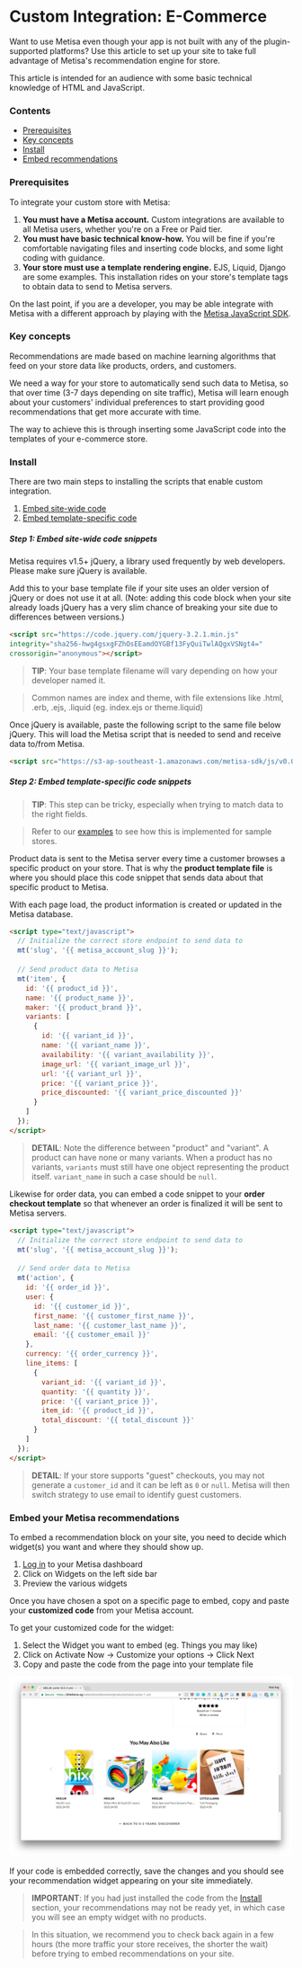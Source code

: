# Custom Integration: E-Commerce

Want to use Metisa even though your app is not built with any of the plugin-supported platforms? Use this article to set up your site to take full advantage of Metisa's recommendation engine for store.

This article is intended for an audience with some basic technical knowledge of HTML and JavaScript.

### Contents

* [Prerequisites](#prerequisites)
* [Key concepts](#concepts)
* [Install](#install)
* [Embed recommendations](#recommendations)


### <a id="prerequisites"></a> Prerequisites

To integrate your custom store with Metisa:

1. **You must have a Metisa account.** Custom integrations are available to all Metisa users, whether you're on a Free or Paid tier.
2. **You must have basic technical know-how.** You will be fine if you're comfortable navigating files and inserting code blocks, and some light coding with guidance.
3. **Your store must use a template rendering engine.** EJS, Liquid, Django are some examples. This installation rides on your store's template tags to obtain data to send to Metisa servers.

On the last point, if you are a developer, you may be able integrate with Metisa with a different approach by playing with the [Metisa JavaScript SDK](https://github.com/altitudelabs/metisa-js).


### <a id="concepts"></a> Key concepts

Recommendations are made based on machine learning algorithms that feed on your store data like products, orders, and customers.

We need a way for your store to automatically send such data to Metisa, so that over time (3-7 days depending on site traffic), Metisa will learn enough about your customers' individual preferences to start providing good recommendations that get more accurate with time.

The way to achieve this is through inserting some JavaScript code into the templates of your e-commerce store.


### <a id="install"></a> Install

There are two main steps to installing the scripts that enable custom integration.

1. [Embed site-wide code](#embed-site-wide-code)
2. [Embed template-specific code](#embed-template-code)

##### <a id="embed-site-wide-code"></a> Step 1: Embed site-wide code snippets

Metisa requires v1.5+ jQuery, a library used frequently by web developers. Please make sure jQuery is available.

Add this to your base template file if your site uses an older version of jQuery or does not use it at all. (Note: adding this code block when your site already loads jQuery has a very slim chance of breaking your site due to differences between versions.)

```html
<script src="https://code.jquery.com/jquery-3.2.1.min.js"
integrity="sha256-hwg4gsxgFZhOsEEamdOYGBf13FyQuiTwlAQgxVSNgt4="
crossorigin="anonymous"></script>
```

> **TIP**: Your base template filename will vary depending on how your developer named it.

> Common names are index and theme, with file extensions like .html, .erb, .ejs, .liquid (eg. index.ejs or theme.liquid)

Once jQuery is available, paste the following script to the same file below jQuery. This will load the Metisa script that is needed to send and receive data to/from Metisa.

```html
<script src="https://s3-ap-southeast-1.amazonaws.com/metisa-sdk/js/v0.0/metisa.js"></script>
```

##### <a id="embed-template-code"></a> Step 2: Embed template-specific code snippets

> **TIP**: This step can be tricky, especially when trying to match data to the right fields.

> Refer to our [examples](https://github.com/altitudelabs/metisa-js) to see how this is implemented for sample stores.

Product data is sent to the Metisa server every time a customer browses a specific product on your store. That is why the **product template file** is where you should place this code snippet that sends data about that specific product to Metisa.

With each page load, the product information is created or updated in the Metisa database.

```html
<script type="text/javascript">
  // Initialize the correct store endpoint to send data to
  mt('slug', '{{ metisa_account_slug }}');

  // Send product data to Metisa
  mt('item', {
    id: '{{ product_id }}',
    name: '{{ product_name }}',
    maker: '{{ product_brand }}',
    variants: [
      {
        id: '{{ variant_id }}',
        name: '{{ variant_name }}',
        availability: '{{ variant_availability }}',
        image_url: '{{ variant_image_url }}',
        url: '{{ variant_url }}',
        price: '{{ variant_price }}',
        price_discounted: '{{ variant_price_discounted }}'
      }
    ]
  });
</script>
```

> **DETAIL**: Note the difference between "product" and "variant". A product can have none or many variants. When a product has no variants, `variants` must still have one object representing the product itself. `variant_name` in such a case should be `null`.

Likewise for order data, you can embed a code snippet to your **order checkout template** so that whenever an order is finalized it will be sent to Metisa servers.

```html
<script type="text/javascript">
  // Initialize the correct store endpoint to send data to
  mt('slug', '{{ metisa_account_slug }}');

  // Send order data to Metisa
  mt('action', {
    id: '{{ order_id }}',
    user: {
      id: '{{ customer_id }}',
      first_name: '{{ customer_first_name }}',
      last_name: '{{ customer_last_name }}',
      email: '{{ customer_email }}'
    },
    currency: '{{ order_currency }}',
    line_items: [
      {
        variant_id: '{{ variant_id }}',
        quantity: '{{ quantity }}',
        price: '{{ variant_price }}',
        item_id: '{{ product_id }}',
        total_discount: '{{ total_discount }}'
      }
    ]
  });
</script>
```

> **DETAIL**: If your store supports "guest" checkouts, you may not generate a `customer_id` and it can be left as `0` or `null`. Metisa will then switch strategy to use email to identify guest customers.


### <a id="recommendations"></a> Embed your Metisa recommendations

To embed a recommendation block on your site, you need to decide which widget(s) you want and where they should show up.

1. [Log in](https://askmetisa.com/login) to your Metisa dashboard
2. Click on Widgets on the left side bar
3. Preview the various widgets

Once you have chosen a spot on a specific page to embed, copy and paste your **customized code** from your Metisa account.

To get your customized code for the widget:

1. Select the Widget you want to embed (eg. Things you may like)
2. Click on Activate Now -> Customize your options -> Click Next
3. Copy and paste the code from the page into your template file

![screenshot Metisa custom integration widget](/images/custom/custom-1.png)

If your code is embedded correctly, save the changes and you should see your recommendation widget appearing on your site immediately.

> **IMPORTANT**: If you had just installed the code from the [Install](#install) section, your recommendations may not be ready yet, in which case you will see an empty widget with no products.

> In this situation, we recommend you to check back again in a few hours (the more traffic your store receives, the shorter the wait) before trying to embed recommendations on your site.
